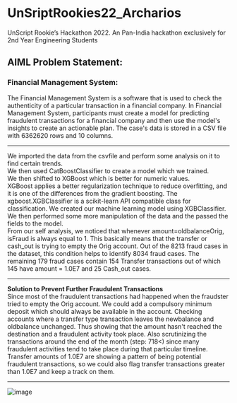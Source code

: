 # UnSriptRookies22_Archarios
UnScript Rookie’s Hackathon 2022. An Pan-India hackathon exclusively for 2nd Year Engineering Students

## AIML Problem Statement:
### Financial Management System:
The Financial Management System is a software that is used to check the authenticity of a particular transaction in a financial company.
In Financial Management System, participants must create a model for predicting fraudulent transactions for a financial company and then use the model's insights to create an actionable plan. The case's data is stored in a CSV file with 
6362620 rows and 10 columns.

------------------------------------------------------------------------------------

We imported the data from the csvfile and perform some analysis on it to find certain trends.  
We then used CatBoostClassifier to create a model which we trained.  
We then shifted to XGBoost which is better for numeric values.  
XGBoost applies a better regularization technique to reduce overfitting, and it is one of the differences from the gradient boosting. The xgboost.XGBClassifier is a scikit-learn API compatible class for classification. We created our machine learning model using XGBClassifier.  
We then performed some more manipulation of the data and the passed the fields to the model.  
From our self analysis, we noticed that whenever amount=oldbalanceOrig, isFraud is always equal to 1. This basically means that the transfer or cash_out is trying to empty the Orig account. Out of the 8213 fraud cases in the dataset, this condition helps to identify 8034 fraud cases.
The remaining 179 fraud cases contain 154 Transfer transactions out of which 145 have amount = 1.0E7 and 25 Cash_out cases.

------------------------------------------------------------------------------------

**Solution to Prevent Further Fraudulent Transactions**  
Since most of the fraudulent transactions had happened when the fraudster tried to empty the Orig account. We could add a compulsory minimum deposit which should always be available in the account. Checking accounts where a transfer type transaction leaves the newbalance and oldbalance unchanged. Thus showing that the amount hasn't reached the destination and a fraudulent activity took place. Also scrutinizing the transactions around the end of the month (step: 718<) since many fraudulent activities tend to take place during that particular timeline. Transfer amounts of 1.0E7 are showing a pattern of being potential fraudulent transactions, so we could also flag transfer transactions greater than 1.0E7 and keep a track on them.

------------------------------------------------------------------------------------
  
![image](https://user-images.githubusercontent.com/73381366/150656628-b526bb8c-ba81-428f-bf35-4f659fae8c6e.png)
